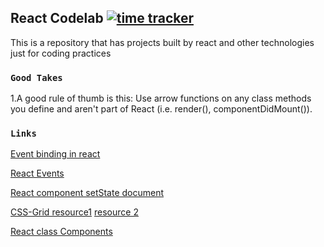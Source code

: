 ## React Codelab  [![time tracker](https://wakatime.com/badge/github/sharbel93/react-codelabs.svg)](https://wakatime.com/badge/github/sharbel93/react-codelabs)

This is a repository that has projects built by react and other technologies just for coding practices 

### `Good Takes`
1.A good rule of thumb is this: Use arrow functions on any class methods you define and aren't part of React (i.e. render(), componentDidMount()). 

### `Links`
[Event binding in react](https://reactjs.org/docs/handling-events.html)

[React Events](https://reactjs.org/docs/events.html)

[React component setState document](https://reactjs.org/docs/react-component.html#setstate)

[CSS-Grid resource1](https://css-tricks.com/snippets/css/complete-guide-grid/) [resource 2](https://css-tricks.com/snippets/css/complete-guide-grid/)

[React class Components](https://reactjs.org/docs/react-component.html)
